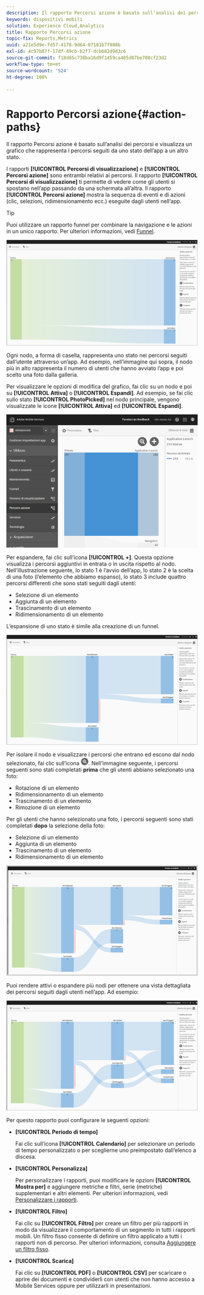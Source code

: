 ```yaml
---
description: Il rapporto Percorsi azione è basato sull’analisi dei percorsi e visualizza un grafico che rappresenta i percorsi seguiti da uno stato dell’app a un altro stato.
keywords: dispositivi mobili
solution: Experience Cloud,Analytics
title: Rapporto Percorsi azione
topic-fix: Reports,Metrics
uuid: a21e5d9e-fd57-4178-9d64-87181b7f988b
exl-id: 4c97b07f-17df-49cb-b2f7-dcb682d9d3c6
source-git-commit: f18d65c738ba16d9f1459ca485d87be708cf23d2
workflow-type: tm+mt
source-wordcount: '524'
ht-degree: 100%

---
```


# Rapporto Percorsi azione{#action-paths}

Il rapporto Percorsi azione è basato sull’analisi dei percorsi e visualizza un grafico che rappresenta i percorsi seguiti da uno stato dell’app a un altro stato.

I rapporti **[!UICONTROL Percorsi di visualizzazione]** e **[!UICONTROL Percorsi azione]** sono entrambi relativi ai percorsi. Il rapporto **[!UICONTROL Percorsi di visualizzazione]** ti permette di vedere come gli utenti si spostano nell’app passando da una schermata all’altra. Il rapporto **[!UICONTROL Percorsi azione]** mostra la sequenza di eventi e di azioni (clic, selezioni, ridimensionamento ecc.) eseguite dagli utenti nell’app.

>[!TIP]
>
>Puoi utilizzare un rapporto funnel per combinare la navigazione e le azioni in un unico rapporto. Per ulteriori informazioni, vedi [Funnel](/help/using/usage/reports-funnel.md).

![](assets/action_paths.png)

Ogni nodo, a forma di casella, rappresenta uno stato nei percorsi seguiti dall’utente attraverso un’app. Ad esempio, nell’immagine qui sopra, il nodo più in alto rappresenta il numero di utenti che hanno avviato l’app e poi scelto una foto dalla galleria.

Per visualizzare le opzioni di modifica del grafico, fai clic su un nodo e poi su **[!UICONTROL Attiva]** o **[!UICONTROL Espandi]**. Ad esempio, se fai clic sullo stato **[!UICONTROL PhotoPicked]** nel nodo principale, vengono visualizzate le icone **[!UICONTROL Attiva]** ed **[!UICONTROL Espandi]**.

![](assets/action_paths_icons.png)

Per espandere, fai clic sull’icona **[!UICONTROL +]**. Questa opzione visualizza i percorsi aggiuntivi in entrata o in uscita rispetto al nodo. Nell’illustrazione seguente, lo stato 1 è l’avvio dell’app, lo stato 2 è la scelta di una foto (l’elemento che abbiamo espanso), lo stato 3 include quattro percorsi differenti che sono stati seguiti dagli utenti:

* Selezione di un elemento
* Aggiunta di un elemento
* Trascinamento di un elemento
* Ridimensionamento di un elemento

L’espansione di uno stato è simile alla creazione di un funnel.

![espansione del percorso azione](assets/action_paths_expand.png)

Per isolare il nodo e visualizzare i percorsi che entrano ed escono dal nodo selezionato, fai clic sull’icona ![icona mirino](assets/icon_focus.png). Nell’immagine seguente, i percorsi seguenti sono stati completati **prima** che gli utenti abbiano selezionato una foto:

* Rotazione di un elemento
* Ridimensionamento di un elemento
* Trascinamento di un elemento
* Rimozione di un elemento

Per gli utenti che hanno selezionato una foto, i percorsi seguenti sono stati completati **dopo** la selezione della foto:

* Selezione di un elemento
* Aggiunta di un elemento
* Trascinamento di un elemento
* Ridimensionamento di un elemento

![Focus percorso azione](assets/action_paths_focus.png)

Puoi rendere attivi o espandere più nodi per ottenere una vista dettagliata dei percorsi seguiti dagli utenti nell’app. Ad esempio:

![percorso azione multiplo](assets/action_paths_mult.png)

Per questo rapporto puoi configurare le seguenti opzioni:

* **[!UICONTROL Periodo di tempo]**

   Fai clic sull’icona **[!UICONTROL Calendario]** per selezionare un periodo di tempo personalizzato o per sceglierne uno preimpostato dall’elenco a discesa.

* **[!UICONTROL Personalizza]**

   Per personalizzare i rapporti, puoi modificare le opzioni **[!UICONTROL Mostra per]** e aggiungere metriche e filtri, serie (metriche) supplementari e altri elementi. Per ulteriori informazioni, vedi [Personalizzare i rapporti](/help/using/usage/reports-customize/reports-customize.md).

* **[!UICONTROL Filtro]**

   Fai clic su **[!UICONTROL Filtro]** per creare un filtro per più rapporti in modo da visualizzare il comportamento di un segmento in tutti i rapporti mobili. Un filtro fisso consente di definire un filtro applicato a tutti i rapporti non di percorso. Per ulteriori informazioni, consulta [Aggiungere un filtro fisso](/help/using/usage/reports-customize/t-sticky-filter.md).

* **[!UICONTROL Scarica]**

   Fai clic su **[!UICONTROL PDF]** o **[!UICONTROL CSV]** per scaricare o aprire dei documenti e condividerli con utenti che non hanno accesso a Mobile Services oppure per utilizzarli in presentazioni.
